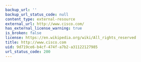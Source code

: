 ```yaml
---
backup_url: ''
backup_url_status_code: null
content_type: external-resource
external_url: http://www.cisco.com/
has_external_license_warning: true
is_broken: false
license: https://en.wikipedia.org/wiki/All_rights_reserved
title: http://www.cisco.com
uid: 9d719ce6-b4cf-474f-a7b2-a31122127985
url_status_code: 200
---
```

